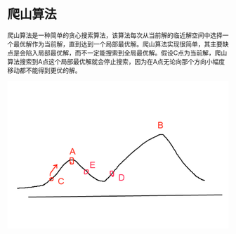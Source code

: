 
# 爬山算法
爬山算法是一种简单的贪心搜索算法，该算法每次从当前解的临近解空间中选择一个最优解作为当前解，直到达到一个局部最优解。爬山算法实现很简单，其主要缺点是会陷入局部最优解，而不一定能搜索到全局最优解。假设C点为当前解，爬山算法搜索到A点这个局部最优解就会停止搜索，因为在A点无论向那个方向小幅度移动都不能得到更优的解。

![image](https://github.com/666tugege/ai108b/blob/master/Final-term/02-%E7%88%AC%E5%B1%B1%E6%BC%94%E7%AE%97%E6%B3%95_Hill-Climbing%20Algorithm/%E7%88%AC%E5%B1%B1%E7%AE%97%E6%B3%95.png?raw=true)
